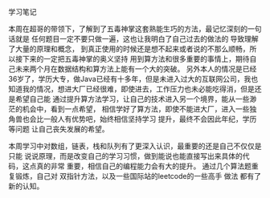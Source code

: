 学习笔记

  本周在超哥的带领下，了解到了五毒神掌这套熟能生巧的方法，最记忆深刻的一句话就是
任何题目一定不要只做一遍，这也让我明白了自己过去的做法的 导致理解了大量的原理和概念，
到真正使用的时候还是想不起来或者说的不那么顺畅，所以接下来的一定把五毒神掌的奥义坚持
用到算方法和很多重要的事情上，期待自己未来两个月在数据结构和算方法上能有一个大的突破。
  另外本人的情况是已经36岁了，学历大专，做Java已经有十多年，但是未进入过大的互联网公司，我也
知道我的情况，想进大厂已经很难，即使进去，工作压力也未必能吃得消，但是还是希望自己能
通过提升算方法学习，让自己的技术进入另一个境界，能从一些渺茫的机会中，看到一点希望，
相信学好了算方法，即使不能进大厂，进入一些独角兽也会比一般人有优势吧，始终相信坚持学习
提升，最终不会因此年纪，学历等问题 让自己丧失发展的希望。
  
  本周学习中对数组，链表，栈和队列有了更深入认识，最重要的还是自己不仅仅是只能
说说原理，而是改变自己的学习习惯，做到能说也能直接写出来具体的代码，这点真的非常
重要，相信自己的编程能力会有大的提升。
  通过几个算法题重复锻炼，自己对 双指针方法，以及一些国际站的leetcode的一些高手
做法 都有了新的认知。
